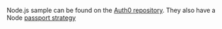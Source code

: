 Node.js sample can be found on the [Auth0 repository](https://github.com/auth0/node-azure-store). They also have a Node [passport strategy](https://github.com/auth0/passport-azure-store)
